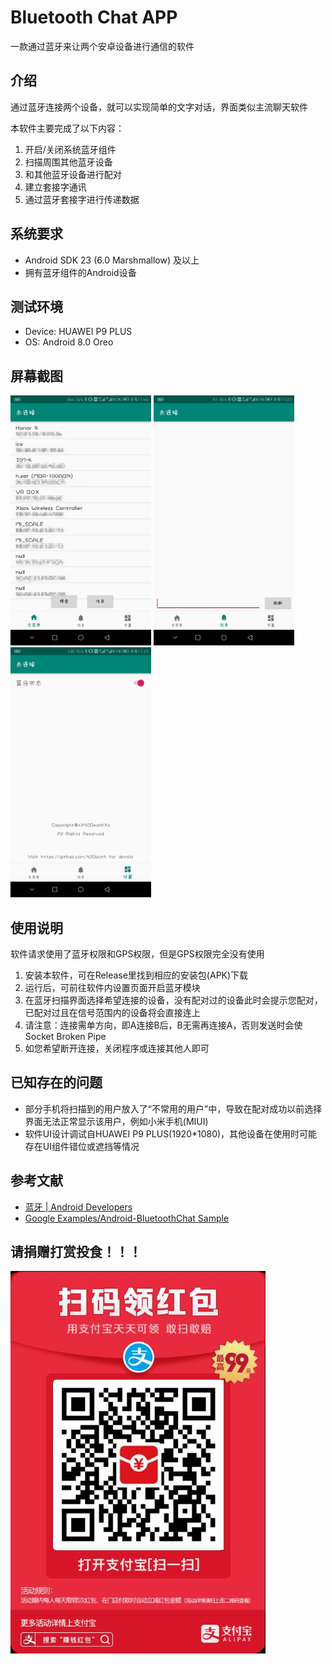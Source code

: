 # Bluetooth Chat APP
一款通过蓝牙来让两个安卓设备进行通信的软件

## 介绍
通过蓝牙连接两个设备，就可以实现简单的文字对话，界面类似主流聊天软件

本软件主要完成了以下内容：

1. 开启/关闭系统蓝牙组件
2. 扫描周围其他蓝牙设备
3. 和其他蓝牙设备进行配对
4. 建立套接字通讯
5. 通过蓝牙套接字进行传递数据

## 系统要求
* Android SDK 23 (6.0 Marshmallow) 及以上
* 拥有蓝牙组件的Android设备

## 测试环境
* Device: HUAWEI P9 PLUS
* OS: Android 8.0 Oreo

## 屏幕截图
<img src="https://github.com/50Death/Bluetooth-QQ/blob/master/Screenshots/Screenshot_1.jpg" width="225" height="400" div=left />  <img src="https://github.com/50Death/Bluetooth-QQ/blob/master/Screenshots/Screenshot_2.jpg" width="225" height="400" div=center />  <img src="https://github.com/50Death/Bluetooth-QQ/blob/master/Screenshots/Screenshot_3.jpg" width="225" height="400" div=right />

## 使用说明
软件请求使用了蓝牙权限和GPS权限，但是GPS权限完全没有使用

1. 安装本软件，可在Release里找到相应的安装包(APK)下载
2. 运行后，可前往软件内设置页面开启蓝牙模块
3. 在蓝牙扫描界面选择希望连接的设备，没有配对过的设备此时会提示您配对，已配对过且在信号范围内的设备将会直接连上
4. 请注意：连接需单方向，即A连接B后，B无需再连接A，否则发送时会使Socket Broken Pipe
5. 如您希望断开连接，关闭程序或连接其他人即可

## 已知存在的问题
* 部分手机将扫描到的用户放入了“不常用的用户”中，导致在配对成功以前选择界面无法正常显示该用户，例如小米手机(MIUI)
* 软件UI设计调试自HUAWEI P9 PLUS(1920*1080)，其他设备在使用时可能存在UI组件错位或遮挡等情况

## 参考文献
* [蓝牙 | Android Developers](https://developer.android.google.cn/guide/topics/connectivity/bluetooth)
* [Google Examples/Android-BluetoothChat Sample](https://github.com/googlesamples/android-BluetoothChat)

## 请捐赠打赏投食！！！
![图片加载失败](https://github.com/50Death/CipheredSocketChat/blob/master/Pictures/%E6%94%AF%E4%BB%98%E5%AE%9D%E7%BA%A2%E5%8C%85.jpg)
